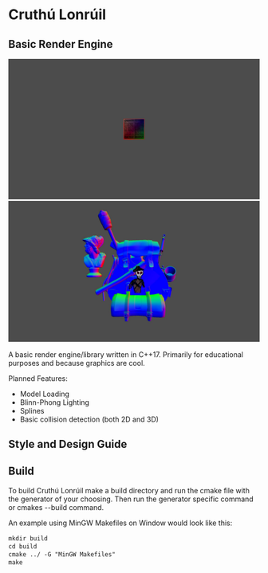 # Cruthú Lonrúil

## Basic Render Engine

![cruthu lonruil](./assets/cl0.02.JPG)
![cruthu lonruil](./assets/cl0.03.JPG)

A basic render engine/library written in C++17. Primarily for educational purposes and because graphics are cool.

Planned Features:
- Model Loading
- Blinn-Phong Lighting
- Splines
- Basic collision detection (both 2D and 3D)

## Style and Design Guide



## Build
To build Cruthú Lonrúil make a build directory and run the cmake file with the generator of your choosing. Then run the generator specific command or cmakes --build command.

An example using MinGW Makefiles on Window would look like this:

```
mkdir build
cd build
cmake ../ -G "MinGW Makefiles"
make
```